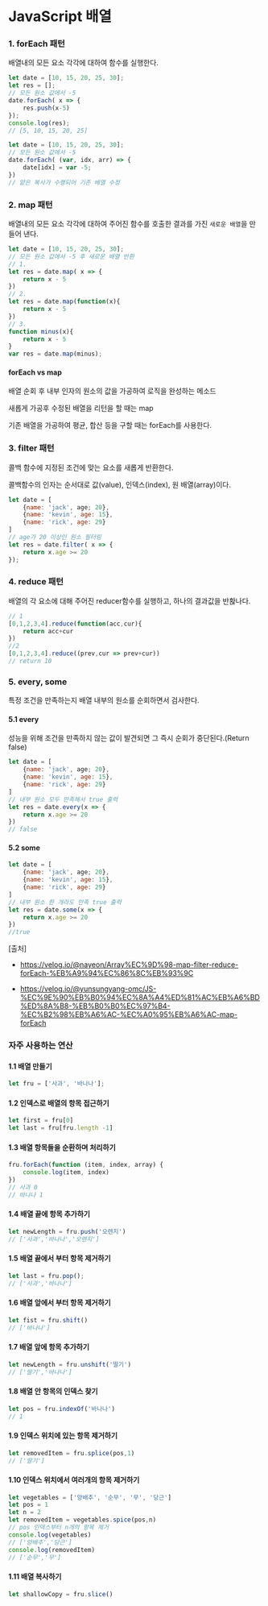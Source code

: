# JavaScript 배열 

### 1. forEach 패턴

배열내의 모든 요소 각각에 대하여 함수를 실행한다. 

```javascript
let date = [10, 15, 20, 25, 30];
let res = [];
// 모든 원소 값에서 -5
date.forEach( x => {
    res.push(x-5)
});
console.log(res);
// [5, 10, 15, 20, 25]
```

```javascript
let date = [10, 15, 20, 25, 30];
// 모든 원소 값에서 -5
date.forEach( (var, idx, arr) => {
    date[idx] = var -5;
})
// 얕은 복사가 수행되어 기존 배열 수정
```



### 2. map 패턴

배열내의 모든 요소 각각에 대하여 주어진 함수를 호출한 결과를 가진 `새로운 배열`을 만들어 낸다. 

```javascript
let date = [10, 15, 20, 25, 30];
// 모든 원소 값에서 -5 후 새로운 배열 반환
// 1. 
let res = date.map( x => {
    return x - 5
})
// 2. 
let res = date.map(function(x){
    return x - 5
})
// 3.
function minus(x){
    return x - 5
}
var res = date.map(minus);
```



#### forEach vs map

배열 순회 후 내부 인자의 원소의 값을 가공하여 로직을 완성하는 메소드

새롭게 가공후 수정된 배열을 리턴을 할 때는 map

기존 배열을 가공하여 평균, 합산 등을 구할 때는 forEach를 사용한다.



### 3. filter 패턴

콜백 함수에 지정된 조건에 맞는 요소를 새롭게 반환한다.

콜백함수의 인자는 순서대로 값(value), 인덱스(index), 원 배열(array)이다.

```javascript
let date = [
    {name: 'jack', age; 20},
    {name: 'kevin', age: 15},
    {name: 'rick', age: 29}
]
// age가 20 이상인 원소 필터링 
let res = date.filter( x => {
    return x.age >= 20
});
```



### 4. reduce 패턴

배열의 각 요소에 대해 주어진 reducer함수를 실행하고, 하나의 결과값을 반홚나다. 

```javascript
// 1
[0,1,2,3,4].reduce(function(acc,cur){
    return acc+cur
})
//2
[0,1,2,3,4].reduce((prev,cur => prev+cur))
// return 10
```



### 5. every, some

특정 조건을 만족하는지 배열 내부의 원소를 순회하면서 검사한다.

#### 5.1 every

성능을 위해 조건을 만족하지 않는 값이 발견되면 그 즉시 순회가 중단된다.(Return false)

```javascript
let date = [
    {name: 'jack', age; 20},
    {name: 'kevin', age: 15},
    {name: 'rick', age: 29}
]
// 내부 원소 모두 만족해서 true 출력
let res = date.every(x => {
    return x.age >= 20
})
// false
```

#### 5.2 some

```javascript
let date = [
    {name: 'jack', age; 20},
    {name: 'kevin', age: 15},
    {name: 'rick', age: 29}
]
// 내부 원소 한 개라도 만족 true 출력
let res = date.some(x => {
    return x.age >= 20
})
//true
```



[출처]

- https://velog.io/@nayeon/Array%EC%9D%98-map-filter-reduce-forEach-%EB%A9%94%EC%86%8C%EB%93%9C

- https://velog.io/@yunsungyang-omc/JS-%EC%9E%90%EB%B0%94%EC%8A%A4%ED%81%AC%EB%A6%BD%ED%8A%B8-%EB%B0%B0%EC%97%B4-%EC%B2%98%EB%A6%AC-%EC%A0%95%EB%A6%AC-map-forEach



### 자주 사용하는 연산

#### 1.1 배열 만들기

```javascript
let fru = ['사과', '바나나'];
```

#### 1.2 인덱스로 배열의 항목 접근하기

```javascript
let first = fru[0]
let last = fru[fru.length -1]
```

#### 1.3 배열 항목들을 순환하며 처리하기

```javascript
fru.forEach(function (item, index, array) {
    console.log(item, index)
})
// 사과 0
// 바나나 1
```

#### 1.4 배열 끝에 항목 추가하기

```javascript
let newLength = fru.push('오렌지')
// ['사과','바나나','오렌지']
```

#### 1.5 배열 끝에서 부터 항목 제거하기

```javascript
let last = fru.pop();
// ['사과','바나나']
```

#### 1.6 배열 앞에서 부터 항목 제거하기

```javascript
let fist = fru.shift()
// ['바나나']
```

#### 1.7 배열 앞에 항목 추가하기

```javascript
let newLength = fru.unshift('딸기')
// ['딸기','바나나']
```

#### 1.8 배열 안 항목의 인덱스 찾기

```javascript
let pos = fru.indexOf('바나나')
// 1
```

#### 1.9 인덱스 위치에 있는 항목 제거하기

```javascript
let removedItem = fru.splice(pos,1)
// ['딸기']
```

#### 1.10 인덱스 위치에서 여러개의 항목 제거하기

```javascript
let vegetables = ['양배추', '순무', '무', '당근']
let pos = 1
let n = 2
let removedItem = vegetables.spice(pos,n)
// pos 인덱스부터 n개의 항목 제거
console.log(vegetables)
// ['양배추','당근']
console.log(removedItem)
// ['순무','무']
```

#### 1.11 배열 복사하기

```javascript
let shallowCopy = fru.slice()
```

